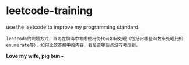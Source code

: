# leetcode-training
use the leetcode to improve my programming standard.

`leetcode的刷题方式，首先在脑海中考虑使用伪代码如何处理（包括用哪些函数来处理比如enumerate等），如何比较答案中的内容，看是否哪些点没有考虑到。`

**Love my wife, pig bun~**
